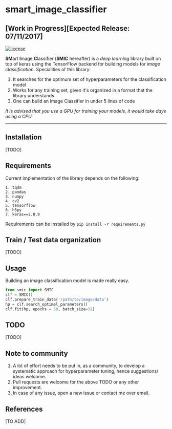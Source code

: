 # smart_image_classifier 
## [Work in Progress][Expected Release: 07/11/2017]
[![license](https://img.shields.io/github/license/mashape/apistatus.svg?maxAge=2592000)](https://github.com/anuragmishracse/smart_image_classifier/blob/master/LICENSE)

**SM**art **I**mage **C**lassifier (**SMIC** hereafter) is a _deep learning_ library built on top of keras using the TensorFlow backend for building models for _image classification_. 
Specialities of this library:
1. It searches for the optimum set of hyperparameters for the classification model
2. Works for any training set, given it's organized in a format that the library understands
3. One can build an Image Classifier in under 5 lines of code

_It is advised that you use a GPU for training your models, it would take days using a CPU._

---------------------

## Installation
[TODO]

## Requirements
Current implementation of the library depends on the following:
```
1. tqdm
2. pandas 
3. numpy
4. cv2
5. tensorflow
6. h5py
7. keras==2.0.9
```
Requirements can be installed by `pip install -r requirements.py`

## Train / Test data organization
[TODO]

## Usage
Building an image classification model is made really easy. 

```python
from smic import SMIC
clf = SMIC()
clf.prepare_train_data('/path/to/image/data')
hp = clf.search_optimal_parameters()
clf.fit(hp, epochs = 50, batch_size=32)
```

## TODO
[TODO]

## Note to community
1. A lot of effort needs to be put in, as a community, to develop a systematic approach for hyperparameter tuning, hence suggestions/ ideas welcome.
2. Pull requests are welcome for the above TODO or any other improvement.
3. In case of any issue, open a new issue or contact me over email.

## References
[TO ADD]
